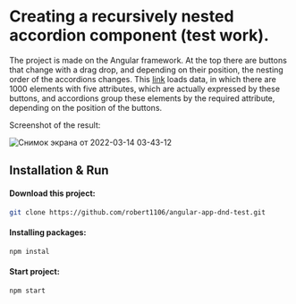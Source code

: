 # Creating a recursively nested accordion component (test work).

The project is made on the Angular framework.
At the top there are buttons that change with a drag drop, and depending on their position, the nesting order of the accordions changes. This [link](https://gist.githubusercontent.com/CJRoman/53790acd766cd2820da6bbf884235cec/raw/5e392796d26c956c2585c1a29a1d4ead1487fb63/items.json) loads data, in which there are 1000 elements with five attributes, which are actually expressed by these buttons, and accordions group these elements by the required attribute, depending on the position of the buttons.


Screenshot of the result:


![Снимок экрана от 2022-03-14 03-43-12](https://user-images.githubusercontent.com/38593350/158091133-516965e4-ba7a-4c17-8d4c-4b4d303b59bd.png)


## Installation & Run
#### Download this project:
```bash
git clone https://github.com/robert1106/angular-app-dnd-test.git
```
#### Installing packages:
```bash
npm instal
```
#### Start project:
```bash
npm start
```
